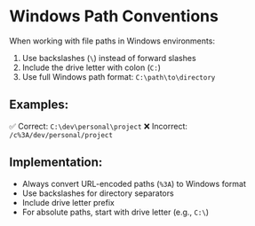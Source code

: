 # Windows Path Conventions

When working with file paths in Windows environments:

1. Use backslashes (`\`) instead of forward slashes
2. Include the drive letter with colon (`C:`)
3. Use full Windows path format: `C:\path\to\directory`

## Examples:

✅ Correct: `C:\dev\personal\project`
❌ Incorrect: `/c%3A/dev/personal/project`

## Implementation:

- Always convert URL-encoded paths (`%3A`) to Windows format
- Use backslashes for directory separators
- Include drive letter prefix
- For absolute paths, start with drive letter (e.g., `C:\`)
